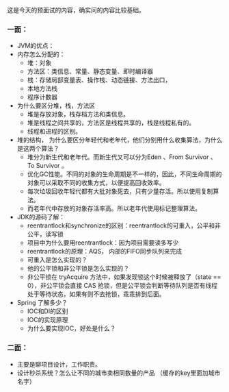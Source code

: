 这是今天的预面试的内容，确实问的内容比较基础。
### 一面：
- JVM的优点：
- 内存怎么分配的：
    - 堆：对象
    - 方法区：类信息、常量、静态变量、即时编译器
    - 栈：存储局部变量表、操作栈、动态链接、方法出口，
    - 本地方法栈
    - 程序计数器
- 为什么要区分堆，栈，方法区
    - 堆是存放对象，栈存档方法和类信息。
    - 堆是线程之间共享的，方法区是线程共享的，栈是线程私有的。
    - 线程和进程的区别。
- 堆的结构， 为什么要区分年轻代和老年代，他们分别用什么收集算法，为什么是这两个算法？
    - 堆分为新生代和老年代。而新生代又可以分为Eden 、From Survivor 、To Survivor 。
    - 优化GC性能。不同的对象的生命周期是不一样的，因此，不同生命周期的对象可以采取不同的收集方式，以便提高回收效率。
    - 每次垃圾回收年轻代都有大批对象死去，只有少量存活。所以使用复制算法。
    - 而老年代中存放的对象存活率高。所以老年代使用标记整理算法。
- JDK的源码了解：
    - reentrantlock和synchronize的区别：reentrantlock的可重入，公平和非公平，读写锁
    - 项目中为什么要用reentrantlock：因为项目需要读多写少
    - reentrantlock的原理：AQS， 内部的FIFO同步队列来完成
    - 可重入是怎么实现的？
    - 他的公平锁和非公平锁是怎么实现的？
    - 非公平锁在 tryAcquire 方法中，如果发现锁这个时候被释放了（state == 0），非公平锁会直接 CAS 抢锁，但是公平锁会判断等待队列是否有线程处于等待状态，如果有则不去抢锁，乖乖排到后面。
- Spring 了解多少？
    - IOC和DI的区别
    - IOC的实现原理
    - 为什么要实现IOC，好处是什么？

### 二面：
- 主要是聊项目设计，工作职责。
- 设计秒杀系统？怎么让不同的城市卖相同数量的产品 （缓存的key里面加城市名字）


